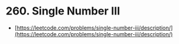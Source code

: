 # 260. Single Number III

- [https://leetcode.com/problems/single-number-iii/description/](https://leetcode.com/problems/single-number-iii/description/)

